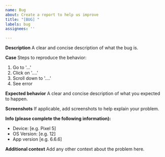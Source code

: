 ```yaml
---
name: Bug
about: Create a report to help us improve
title: "[BUG] "
labels: bug
assignees: ''

---
```


**Description**
A clear and concise description of what the bug is. 

**Case**
Steps to reproduce the behavior:
1. Go to '...'
2. Click on '....'
3. Scroll down to '....'
4. See error

**Expected behavior**
A clear and concise description of what you expected to happen.

**Screenshots**
If applicable, add screenshots to help explain your problem.

**Info (please complete the following information):**
 - Device: [e.g. Pixel 5]
 - OS Version: [e.g. 12]
 - App version [e.g. 6.6.6]

**Additional context**
Add any other context about the problem here.
